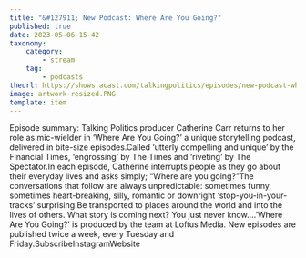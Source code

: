 ```yaml
---
title: "&#127911; New Podcast: Where Are You Going?"
published: true
date: 2023-05-06-15-42
taxonomy:
    category:
        - stream
    tag:
        - podcasts
theurl: https://shows.acast.com/talkingpolitics/episodes/new-podcast-where-are-you-going
image: artwork-resized.PNG
template: item
---
```


Episode summary: Talking Politics producer Catherine Carr returns to her role as mic-wielder in &lsquo;Where Are You Going?&rsquo; a unique storytelling podcast, delivered in bite-size episodes.Called &lsquo;utterly compelling and unique&rsquo; by the Financial Times, &lsquo;engrossing&rsquo; by The Times and &lsquo;riveting&rsquo; by The Spectator.In each episode, Catherine interrupts people as they go about their everyday lives and asks simply; &ldquo;Where are you going?&rdquo;The conversations that follow are always unpredictable: sometimes funny, sometimes heart-breaking, silly, romantic or downright &lsquo;stop-you-in-your-tracks&rsquo; surprising.Be transported to places around the world and into the lives of others. What story is coming next? You just never know&hellip;.&rsquo;Where Are You Going?&rsquo; is produced by the team at Loftus Media. New episodes are published twice a week, every Tuesday and Friday.SubscribeInstagramWebsite
